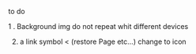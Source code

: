 to do 

1 . Background img do not repeat whit different devices


2. a link symbol < (restore Page etc...) change to icon 
